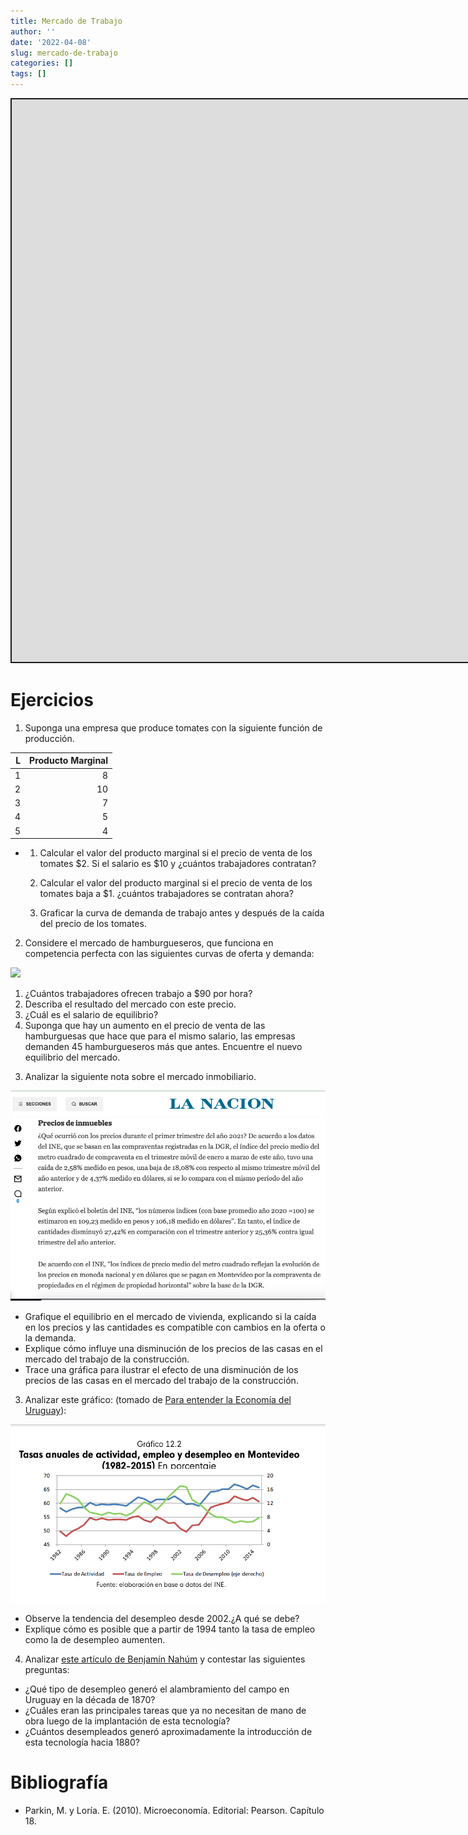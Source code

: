 ```yaml
---
title: Mercado de Trabajo
author: ''
date: '2022-04-08'
slug: mercado-de-trabajo
categories: []
tags: []
---
```


<script src="{{< blogdown/postref >}}index_files/fitvids/fitvids.min.js"></script>
<script src="{{< blogdown/postref >}}index_files/kePrint/kePrint.js"></script>

<link href="{{< blogdown/postref >}}index_files/bsTable/bootstrapTable.min.css" rel="stylesheet" />

<div class="shareagain" style="min-width:300px;margin:1em auto;">
<iframe src="https://empleo--diapos-econ.netlify.app" width="1600" height="900" style="border:2px solid currentColor;" loading="lazy" allowfullscreen></iframe>
<script>fitvids('.shareagain', {players: 'iframe'});</script>
</div>

# Ejercicios

<!-- 1. Descargar y graficar las tasas de actividad, desempleo y empleo desde 1975 hasta el último dato disponible. Explicar qué significa cada indicador.  -->

1.  Suponga una empresa que produce tomates con la siguiente función de producción.

<table class="table" style="width: auto !important; margin-left: auto; margin-right: auto;">
<thead>
<tr>
<th style="text-align:right;">
L
</th>
<th style="text-align:right;">
Producto Marginal
</th>
</tr>
</thead>
<tbody>
<tr>
<td style="text-align:right;">
1
</td>
<td style="text-align:right;">
8
</td>
</tr>
<tr>
<td style="text-align:right;">
2
</td>
<td style="text-align:right;">
10
</td>
</tr>
<tr>
<td style="text-align:right;">
3
</td>
<td style="text-align:right;">
7
</td>
</tr>
<tr>
<td style="text-align:right;">
4
</td>
<td style="text-align:right;">
5
</td>
</tr>
<tr>
<td style="text-align:right;">
5
</td>
<td style="text-align:right;">
4
</td>
</tr>
</tbody>
</table>

-   1.  Calcular el valor del producto marginal si el precio de venta de los tomates \$2. Si el salario es \$10 y ¿cuántos trabajadores contratan?

    2.  Calcular el valor del producto marginal si el precio de venta de los tomates baja a \$1. ¿cuántos trabajadores se contratan ahora?

    3.  Graficar la curva de demanda de trabajo antes y después de la caída del precio de los tomates.

2.  Considere el mercado de hamburgueseros, que funciona en competencia perfecta con las siguientes curvas de oferta y demanda:

<img src="{{< blogdown/postref >}}index_files/figure-html/unnamed-chunk-4-1.png" width="576" />

1.  ¿Cuántos trabajadores ofrecen trabajo a \$90 por hora?
2.  Describa el resultado del mercado con este precio.
3.  ¿Cuál es el salario de equilibrio?
4.  Suponga que hay un aumento en el precio de venta de las hamburguesas que hace que para el mismo salario, las empresas demanden 45 hamburgueseros más que antes. Encuentre el nuevo equilibrio del mercado.

<!-- -->

3.  Analizar la siguiente nota sobre el mercado inmobiliario.

![](mercado_inmuebles.png)

-   Grafique el equilibrio en el mercado de vivienda, explicando si la caída en los precios y las cantidades es compatible con cambios en la oferta o la demanda.
-   Explique cómo influye una disminución de los precios de las casas en el mercado del trabajo de la construcción.
-   Trace una gráfica para ilustrar el efecto de una disminución de los precios de las casas en el mercado del trabajo de la construcción.

3.  Analizar este gráfico: (tomado de [Para entender la Economía del Uruguay](https://www.entenderlaeconomiauy.org/capitulos)):

![](indicadores_cinve.png)

-   Observe la tendencia del desempleo desde 2002.¿A qué se debe?
-   Explique cómo es posible que a partir de 1994 tanto la tasa de empleo como la de desempleo aumenten.

<!-- 3. Analizar este video de Laura Raffo sobre situación del mercado laboral en 2015: -->
<!-- ```{r, eval=TRUE} -->
<!-- blogdown::shortcode("youtube", "NMejCq1WrZE") -->
<!-- ``` -->
<!--   - ¿Cómo es el desempeño del mercado laboral ese año? -->
<!--   - ¿Qué indicador utiliza para analizar este desempeño?¿Cómo se calcula? -->
<!--   - ¿Cuál es el valor de ese indicador en la actualidad? -->
<!--   - ¿Cuáles son los sectores más afectados por el desempleo? -->
<!--   - ¿Quiénes son las personas más afectadas por este problema? -->
<!--   - ¿A qué se debe esta evolución? -->

4.  Analizar [este artículo de Benjamín Nahúm](Enciclopedia_uruguaya_24-14-15.pdf) y contestar las siguientes preguntas:

-   ¿Qué tipo de desempleo generó el alambramiento del campo en Uruguay en la década de 1870?
-   ¿Cuáles eran las principales tareas que ya no necesitan de mano de obra luego de la implantación de esta tecnología?
-   ¿Cuántos desempleados generó aproximadamente la introducción de esta tecnología hacia 1880?

# Bibliografía

-   Parkin, M. y Loría. E. (2010). Microeconomía. Editorial: Pearson. Capítulo 18.
